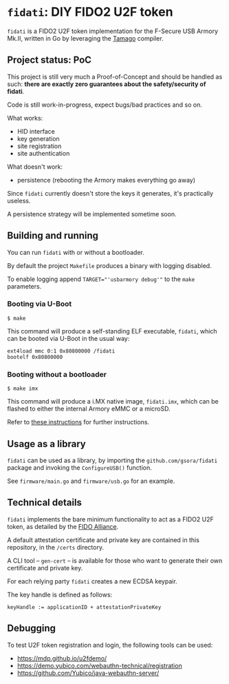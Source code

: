 # `fidati`: DIY FIDO2 U2F token

`fidati` is a FIDO2 U2F token implementation for the F-Secure USB Armory Mk.II, written in Go by leveraging the [Tamago](https://github.com/f-secure-foundry/tamago) compiler.

## Project status: **PoC**

This project is still very much a Proof-of-Concept and should be handled as such: **there are exactly zero guarantees about the safety/security of fidati**.

Code is still work-in-progress, expect bugs/bad practices and so on.

What works:
 - HID interface
 - key generation
 - site registration
 - site authentication

What doesn't work:
- persistence (rebooting the Armory makes everything go away)

Since `fidati` currently doesn't store the keys it generates, it's practically useless.

A persistence strategy will be implemented sometime soon.

## Building and running

You can run `fidati` with or without a bootloader.

By default the project `Makefile` produces a binary with logging disabled.

To enable logging append `TARGET="'usbarmory debug'"` to the `make` parameters.

### Booting via U-Boot

```
$ make
```

This command will produce a self-standing ELF executable, `fidati`, which can be booted via U-Boot in the usual way:

```
ext4load mmc 0:1 0x80800000 /fidati
bootelf 0x80800000
```

### Booting without a bootloader

```
$ make imx
```

This command will produce a i.MX native image, `fidati.imx`, which can be flashed to either the internal Armory eMMC or a microSD.

Refer to [these instructions](https://github.com/f-secure-foundry/usbarmory/wiki/Boot-Modes-(Mk-II)#flashing-imx-native-images) for further instructions.

## Usage as a library

`fidati` can be used as a library, by importing the `github.com/gsora/fidati` package and invoking the `ConfigureUSB()` function.

See `firmware/main.go` and `firmware/usb.go` for an example.

## Technical details

`fidati` implements the bare minimum functionality to act as a FIDO2 U2F token, as detailed by the [FIDO Alliance](https://fidoalliance.org/specifications/download/).

A default attestation certificate and private key are contained in this repository, in the `/certs` directory.

A CLI tool &ndash; `gen-cert` &ndash; is available for those who want to generate their own certificate and private key.

For each relying party `fidati` creates a new ECDSA keypair.

The key handle is defined as follows:

```
keyHandle := applicationID + attestationPrivateKey
``` 

## Debugging

To test U2F token registration and login, the following tools can be used:
 - https://mdp.github.io/u2fdemo/
 - https://demo.yubico.com/webauthn-technical/registration
 - https://github.com/Yubico/java-webauthn-server/

